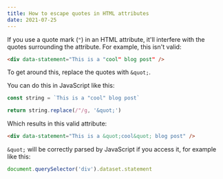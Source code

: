 ```yaml
---
title: How to escape quotes in HTML attributes
date: 2021-07-25
---
```


If you use a quote mark (`"`) in an HTML attribute, it'll interfere with the quotes surrounding the attribute. For example, this isn't valid:

```html
<div data-statement="This is a "cool" blog post" />
```

To get around this, replace the quotes with `&quot;`.

You can do this in JavaScript like this:

```js
const string = `This is a "cool" blog post`

return string.replace(/"/g, '&quot;')
```

Which results in this valid attribute:

```html
<div data-statement="This is a &quot;cool&quot; blog post" />
```

`&quot;` will be correctly parsed by JavaScript if you access it, for example like this:

```js
document.querySelector('div').dataset.statement
```
